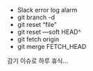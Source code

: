 - Slack error log alarm
- git branch -d
- git reset “file”
- git reset —soft HEAD^
- git fetch origin
- git merge FETCH_HEAD

감기 이슈로 하루 휴식...